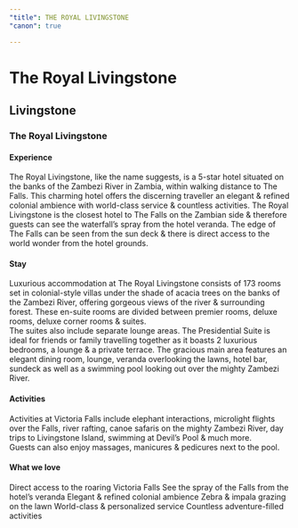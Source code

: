 ```yaml
---
"title": THE ROYAL LIVINGSTONE
"canon": true

---
```


# The Royal Livingstone
## Livingstone
### The Royal Livingstone

#### Experience
The Royal Livingstone, like the name suggests, is a 5-star hotel situated on the banks of the Zambezi River in Zambia, within walking distance to The Falls.
This charming hotel offers the discerning traveller an elegant &amp; refined colonial ambience with world-class service &amp; countless activities.
The Royal Livingstone is the closest hotel to The Falls on the Zambian side &amp; therefore guests can see the waterfall’s spray from the hotel veranda.  The edge of The Falls can be seen from the sun deck &amp; there is direct access to the world wonder from the hotel grounds.

#### Stay
Luxurious accommodation at The Royal Livingstone consists of 173 rooms set in colonial-style villas under the shade of acacia trees on the banks of the Zambezi River, offering gorgeous views of the river &amp; surrounding forest.
These en-suite rooms are divided between premier rooms, deluxe rooms, deluxe corner rooms &amp; suites.  
The suites also include separate lounge areas.  The Presidential Suite is ideal for friends or family travelling together as it boasts 2 luxurious bedrooms, a lounge &amp; a private terrace.
The gracious main area features an elegant dining room, lounge, veranda overlooking the lawns, hotel bar, sundeck as well as a swimming pool looking out over the mighty Zambezi River.

#### Activities
Activities at Victoria Falls include elephant interactions, microlight flights over the Falls, river rafting, canoe safaris on the mighty Zambezi River, day trips to Livingstone Island, swimming at Devil’s Pool &amp; much more.  
Guests can also enjoy massages, manicures &amp; pedicures next to the pool.


#### What we love
Direct access to the roaring Victoria Falls
See the spray of the Falls from the hotel’s veranda
Elegant &amp; refined colonial ambience
Zebra &amp; impala grazing on the lawn
World-class &amp; personalized service
Countless adventure-filled activities